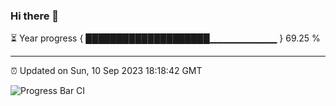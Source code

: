 ### Hi there 👋

⏳ Year progress { ████████████████████▁▁▁▁▁▁▁▁▁▁ } 69.25 %

---

⏰ Updated on Sun, 10 Sep 2023 18:18:42 GMT

![Progress Bar CI](https://github.com/ZhaoGui/ZhaoGui/workflows/Progress%20Bar%20CI/badge.svg)
